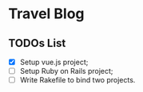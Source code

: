# Travel Blog

## TODOs List
- [x] Setup vue.js project;
- [ ] Setup Ruby on Rails project;
- [ ] Write Rakefile to bind two projects.
